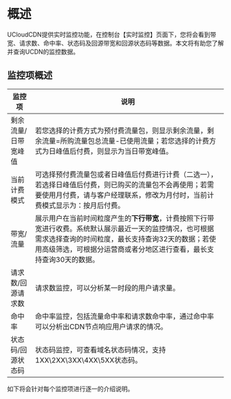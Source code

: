# 概述

UCloudCDN提供实时监控功能，在控制台【实时监控】页面下，您将会看到带宽、请求数、命中率、状态码及回源带宽和回源状态码等数据。本文将有助您了解并查询UCDN的监控数据。

## 监控项概述

| 监控项     | 说明                                                         |
| ---------- | ------------------------------------------------------------ |
|  剩余流量/日带宽峰值  |  若您选择的计费方式为预付费流量包，则显示剩余流量，剩余流量=所购流量包总流量-已使用流量；若您选择的计费方式为日峰值后付费，则显示为当日带宽峰值。  |
|   当前计费模式    |   可选择预付费流量包或者日峰值后付费进行计费（二选一），若选择日峰值后付费，则已购买的流量包不会再使用；若需要使用月付费，请与客户经理联系，修改为月付时，当前计费模式显示为：按月后付费。  |
| 带宽/流量  | 展示用户在当前时间粒度产生的<strong>下行带宽</strong>，计费按照下行带宽进行收费。</b>系统默认展示最近一天的监控情况，也可根据需求选择查询的时间粒度，最长支持查询32天的数据；</b>若使用高级筛选，可根据分运营商或者分地区进行查看，最长支持查询30天的数据。        |
| 请求数/回源请求数     | 请求数监控，可以分析某一时段的用户请求量。  |
| 命中率   | 命中率监控，包括流量命中率和请求数命中率，通过命中率可以分析出CDN节点响应用户请求的情况。 |
| 状态码/回源状态码 | 状态码监控，可查看域名状态码情况，支持1XX\2XX\3XX\4XX\5XX状态码。 |

如下将会针对每个监控项进行逐一的介绍说明。
